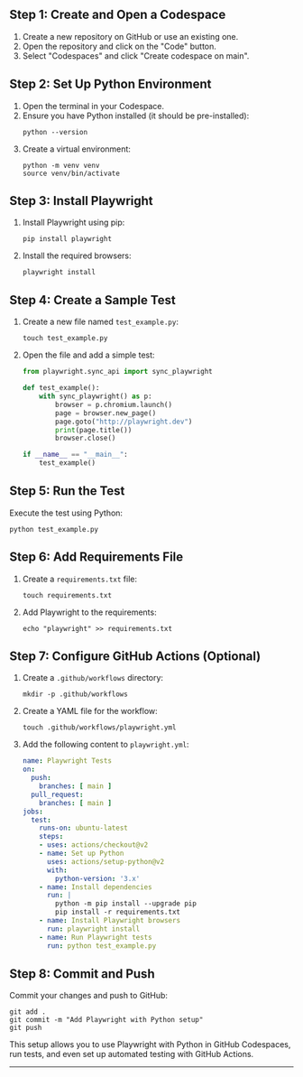 ## Step 1: Create and Open a Codespace

1. Create a new repository on GitHub or use an existing one.
2. Open the repository and click on the "Code" button.
3. Select "Codespaces" and click "Create codespace on main".

## Step 2: Set Up Python Environment

1. Open the terminal in your Codespace.
2. Ensure you have Python installed (it should be pre-installed):
   ```
   python --version
   ```
3. Create a virtual environment:
   ```
   python -m venv venv
   source venv/bin/activate
   ```

## Step 3: Install Playwright

1. Install Playwright using pip:
   ```
   pip install playwright
   ```
2. Install the required browsers:
   ```
   playwright install
   ```

## Step 4: Create a Sample Test

1. Create a new file named `test_example.py`:
   ```
   touch test_example.py
   ```
2. Open the file and add a simple test:
   ```python
   from playwright.sync_api import sync_playwright

   def test_example():
       with sync_playwright() as p:
           browser = p.chromium.launch()
           page = browser.new_page()
           page.goto("http://playwright.dev")
           print(page.title())
           browser.close()

   if __name__ == "__main__":
       test_example()
   ```

## Step 5: Run the Test

Execute the test using Python:
```
python test_example.py
```

## Step 6: Add Requirements File

1. Create a `requirements.txt` file:
   ```
   touch requirements.txt
   ```
2. Add Playwright to the requirements:
   ```
   echo "playwright" >> requirements.txt
   ```

## Step 7: Configure GitHub Actions (Optional)

1. Create a `.github/workflows` directory:
   ```
   mkdir -p .github/workflows
   ```
2. Create a YAML file for the workflow:
   ```
   touch .github/workflows/playwright.yml
   ```
3. Add the following content to `playwright.yml`:
   ```yaml
   name: Playwright Tests
   on:
     push:
       branches: [ main ]
     pull_request:
       branches: [ main ]
   jobs:
     test:
       runs-on: ubuntu-latest
       steps:
       - uses: actions/checkout@v2
       - name: Set up Python
         uses: actions/setup-python@v2
         with:
           python-version: '3.x'
       - name: Install dependencies
         run: |
           python -m pip install --upgrade pip
           pip install -r requirements.txt
       - name: Install Playwright browsers
         run: playwright install
       - name: Run Playwright tests
         run: python test_example.py
   ```

## Step 8: Commit and Push

Commit your changes and push to GitHub:
```
git add .
git commit -m "Add Playwright with Python setup"
git push
```

This setup allows you to use Playwright with Python in GitHub Codespaces, run tests, and even set up automated testing with GitHub Actions.

---